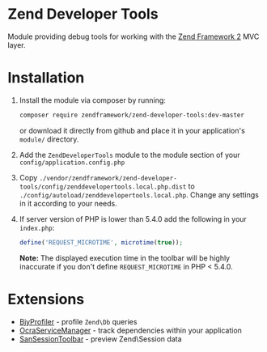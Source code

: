 Zend Developer Tools
====================

Module providing debug tools for working with the [Zend Framework 2](https://github.com/zendframework/zf2) MVC
layer.

Installation
============

1. Install the module via composer by running:

   ```sh
   composer require zendframework/zend-developer-tools:dev-master
   ```
   or download it directly from github and place it in your application's `module/` directory.
2. Add the `ZendDeveloperTools` module to the module section of your `config/application.config.php`
3. Copy `./vendor/zendframework/zend-developer-tools/config/zenddevelopertools.local.php.dist` to
   `./config/autoload/zenddevelopertools.local.php`. Change any settings in it
   according to your needs.
4. If server version of PHP is lower than 5.4.0 add the following in your `index.php`:
   ```php
   define('REQUEST_MICROTIME', microtime(true));
   ```

   **Note:** The displayed execution time in the toolbar will be highly inaccurate
    if you don't define `REQUEST_MICROTIME` in PHP < 5.4.0.

Extensions
==========

* [BjyProfiler](https://github.com/bjyoungblood/BjyProfiler) - profile `Zend\Db` queries
* [OcraServiceManager](https://github.com/Ocramius/OcraServiceManager) - track dependencies within your application
* [SanSessionToolbar](https://github.com/samsonasik/SanSessionToolbar) - preview Zend\Session data
